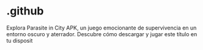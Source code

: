 # .github
Explora Parasite in City APK, un juego emocionante de supervivencia en un entorno oscuro y aterrador. Descubre cómo descargar y jugar este título en tu disposit

